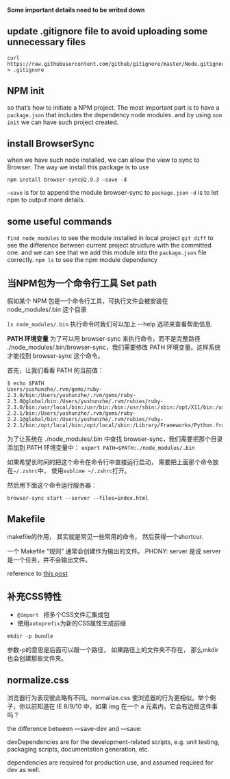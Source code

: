 **Some important details need to be writed down**

## update .gitignore file to avoid uploading some unnecessary files

```
curl https://raw.githubusercontent.com/github/gitignore/master/Node.gitignore > .gitignore
```

## NPM init

so that’s how to initiate a NPM project. The most important part is to have  a `package.json` that includes the dependency node modules. and by using `nom init` we can have such project created. 

## install BrowserSync

when we have such node installed, we can allow the view to sync to Browser. 
The way we install this package is to use
```
npm install browser-sync@2.9.3 —save -d
```
`—save` is for to append the module browser-sync to `package.json`
`-d` is to let npm to output more details.

## some useful commands

`find node_modules` to see the module installed in local project
`git diff` to see the difference between current project structure with the committed one. and we can see that we add this module into the `package.json` file correctly.
`npm ls` to see the npm module dependency

## 当NPM包为一个命令行工具 Set path

假如某个 NPM 包是一个命令行工具，可执行文件会被安装在 node_modules/.bin 这个目录

`ls node_modules/.bin` 执行命令时我们可以加上 --help 选项来查看帮助信息.

**PATH 环境变量**
为了可以用 browser-sync 来执行命令，而不是完整路径 ./node_modules/.bin/browser-sync，我们需要修改 PATH 环境变量。这样系统才能找到 browser-sync 这个命令。

首先，让我们看看 PATH 的当前值：

```
$ echo $PATH
Users/yushunzhe/.rvm/gems/ruby-2.3.0/bin:/Users/yushunzhe/.rvm/gems/ruby-2.3.0@global/bin:/Users/yushunzhe/.rvm/rubies/ruby-2.3.0/bin:/usr/local/bin:/usr/bin:/bin:/usr/sbin:/sbin:/opt/X11/bin:/usr/local/go/bin:/usr/texbin:/Users/yushunzhe/.rvm/gems/ruby-2.2.1/bin:/Users/yushunzhe/.rvm/gems/ruby-2.2.1@global/bin:/Users/yushunzhe/.rvm/rubies/ruby-2.2.1/bin:/opt/local/bin:/opt/local/sbin:/Library/Frameworks/Python.framework/Versions/3.4/bin:/usr/local/bin:/usr/bin:/bin:/usr/sbin:/sbin:/opt/X11/bin:/usr/local/go/bin:/usr/texbin:/Users/yushunzhe/.rvm/bin
```
为了让系统在 ./node_modules/.bin 中查找 browser-sync，我们需要把那个目录添加到 PATH 环境变量中：
`export PATH=$PATH:./node_modules/.bin`

如果希望长时间的把这个命令在命令行中直接运行启动， 需要把上面那个命令放在`~/.zshrc`中， 使用`sublime ~/.zshrc`打开。

然后用下面这个命令运行服务器：
```
browser-sync start --server --files=index.html
```

## Makefile
makefile的作用， 其实就是常见一些常用的命令， 然后获得一个shortcur.

一个 Makefile “规则” 通常会创建作为输出的文件。.PHONY: server 是说 server 是一个任务，并不会输出文件。

reference to [this post](http://www.sitepoint.com/using-gnu-make-front-end-development-build-tool/)

##  补充CSS特性
 
- `@import ` 把多个CSS文件汇集成包
- 使用`autoprefix`为新的CSS属性生成前缀

```
mkdir -p bundle
```	
参数-p的意思是后面可以跟一个路径， 如果路径上的文件夹不存在， 那么mkdir也会创建那些文件夹。

## normalize.css

浏览器行为表现彼此略有不同。normalize.css 使浏览器的行为更相似。举个例子，你以前知道在 IE 8/9/10 中，如果 img 在一个 a 元素内，它会有边框这件事吗？

the difference between —save-dev and —save:

devDependencies are for the development-related scripts, e.g. unit testing, packaging scripts, documentation generation, etc.

dependencies are required for production use, and assumed required for dev as well.























